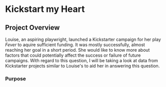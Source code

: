 # Kickstart my Heart
## Project Overview
Louise, an aspiring playwright, launched a Kickstarter campaign for her play *Fever* to aquire sufficient funding.  It was mostly successfully, almost reaching her goal in a short period.  She would like to know more about factors that could potentially affect the success or failure of future campaigns.  With regard to this question, I will be taking a look at data from Kickstarter projects similar to Louise's to aid her in answering this question.
### Purpose

